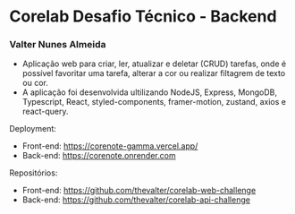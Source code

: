 # Corelab Desafio Técnico - Backend

### Valter Nunes Almeida

- Aplicação web para criar, ler, atualizar e deletar (CRUD) tarefas, onde é possível favoritar uma tarefa, alterar a cor ou realizar filtagrem de texto ou cor.
- A aplicação foi desenvolvida ultilizando NodeJS, Express, MongoDB, Typescript, React, styled-components, framer-motion, zustand, axios e react-query.

Deployment:
- Front-end: https://corenote-gamma.vercel.app/
- Back-end: https://corenote.onrender.com

Repositórios:

- Front-end: https://github.com/thevalter/corelab-web-challenge
- Back-end: https://github.com/thevalter/corelab-api-challenge